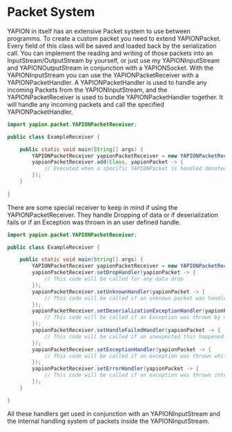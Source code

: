 # Packet System

YAPION in itself has an extensive Packet system to use between programms. To create a custom packet you need to extend YAPIONPacket. Every field of this class will be saved and loaded back by the serialization call. You can implement the reading and writing of those packets into an InputStream/OutputStream by yourself, or just use my YAPIONInputStream and YAPIONOutputStream in conjunction with a YAPIONSocket. With the YAPIONInputStream you can use the YAPIONPacketReceiver with a YAPIONPacketHandler. A YAPIONPacketHandler is used to handle any incoming Packets from the YAPIONInputStream, and the YAPIONPacketReceiver is used to bundle YAPIONPacketHandler together. It will handle any incoming packets and call the specified YAPIONPacketHandler.

```java
import yapion.packet.YAPIONPacketReceiver;

public class ExampleReceiver {

    public static void main(String[] args) {
        YAPIONPacketReceiver yapionPacketReceiver = new YAPIONPacketReceiver();
        yapionPacketReceiver.add(Class, yapionPacket -> {
            // Executed when a specific YAPIONPacket is handled denoted by 'Class'
        });
    }
    
}
```

There are some special receiver to keep in mind if using the YAPIONPacketReceiver. They handle Dropping of data or if deserialization fails or if an Exception was thrown in an user defined handle.

```java
import yapion.packet.YAPIONPacketReceiver;

public class ExampleReceiver {

    public static void main(String[] args) {
        YAPIONPacketReceiver yapionPacketReceiver = new YAPIONPacketReceiver();
        yapionPacketReceiver.setDropHandler(yapionPacket -> {
            // This code will be called for any data drop
        });
        yapionPacketReceiver.setUnknownHandler(yapionPacket -> {
            // This code will be called if an unknown packet was handled
        });
        yapionPacketReceiver.setDeserializationExceptionHandler(yapionPacket -> {
            // This code will be called if an Exception was thrown by deserialization
        });
        yapionPacketReceiver.setHandleFailedHandler(yapionPacket -> {
            // This code will be called if an unexpected this happened
        });
        yapionPacketReceiver.setExceptionHandler(yapionPacket -> {
            // This code will be called if an exception was thrown while handling
        });
        yapionPacketReceiver.setErrorHandler(yapionPacket -> {
            // This code will be called if an exception was thrown internally or in the exception handler.
        });
    }

}
```

All these handlers get used in conjunction with an YAPIONInputStream and the internal handling system of packets inside the YAPIONInputStream.